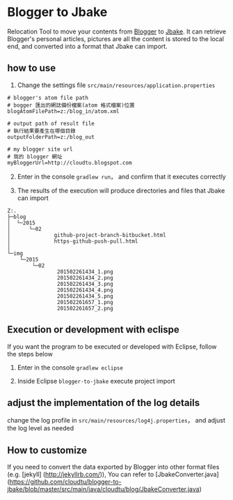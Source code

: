 # Blogger to Jbake

Relocation Tool to move your contents from [Blogger](https://www.blogger.com) to [Jbake](http://www.jbake.org/). It can retrieve Blogger's personal articles, pictures are all the content is stored to the local end, and converted into a format that Jbake can import.

## how to use

1. Change the settings file `src/main/resources/application.properties`

  ```
  # blogger's atom file path
  # bogger 匯出的網誌備份檔案(atom 格式檔案)位置
  blogAtomFilePath=z:/blog_in/atom.xml

  # output path of result file
  # 執行結果要產生在哪個目錄
  outputFolderPath=z:/blog_out

  # my blogger site url
  # 我的 blogger 網址
  myBloggerUrl=http://cloudtu.blogspot.com
  ```

2. Enter in the console `gradlew run`， and confirm that it executes correctly

3. The results of the execution will produce directories and files that Jbake can import

  ```
  Z:.
  ├─blog
  │  └─2015
  │      └─02
  │              github-project-branch-bitbucket.html
  │              https-github-push-pull.html
  │
  └─img
      └─2015
          └─02
                  201502261434_1.png
                  201502261434_2.png
                  201502261434_3.png
                  201502261434_4.png
                  201502261434_5.png
                  201502261657_1.png
                  201502261657_2.png
  ```

## Execution or development with eclispe

If you want the program to be executed or developed with Eclipse, follow the steps below

1. Enter in the console `gradlew eclipse`

2. Inside Eclipse `blogger-to-jbake` execute project import

## adjust the implementation of the log details

change the log profile in `src/main/resources/log4j.properties`， and adjust the log level as needed

## How to customize

If you need to convert the data exported by Blogger into other format files (e.g. [jekyll] (http://jekyllrb.com/)),
You can refer to [JbakeConverter.java] (https://github.com/cloudtu/blogger-to-jbake/blob/master/src/main/java/cloudtu/blog/JbakeConverter.java)
